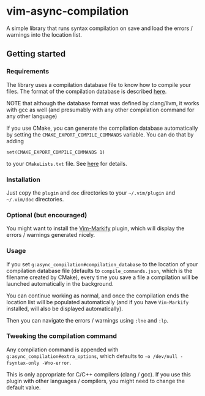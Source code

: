 # vim-async-compilation
A simple library that runs syntax compilation on save and load the errors /
warnings into the location list.

## Getting started
### Requirements
The library uses a compilation database file to know how to compile your files.
The format of the compilation database is described
<a href="https://clang.llvm.org/docs/JSONCompilationDatabase.html">here</a>.

NOTE that although the database format was defined by clang/llvm, it works with
gcc as well (and presumably with any other compilation command for any other
language)

If you use CMake, you can generate the compilation database automatically by setting the 
`CMAKE_EXPORT_COMPILE_COMMANDS` variable. You can do that by adding

    set(CMAKE_EXPORT_COMPILE_COMMANDS 1)

to your `CMakeLists.txt` file. See
<a href="https://cmake.org/cmake/help/latest/variable/CMAKE_EXPORT_COMPILE_COMMANDS.html">here</a>
for details.

### Installation
Just copy the `plugin` and `doc` directories to your `~/.vim/plugin`
and `~/.vim/doc` directories.

### Optional (but encouraged)
You might want to install the
<a href="https://github.com/dhruvasagar/vim-markify">Vim-Markify</a>
plugin, which will display the errors / warnings generated nicely.

### Usage
If you set `g:async_compilation#compilation_database` to the location of your
compilation database file (defaults to `compile_commands.json`, which is the
filename created by CMake), every time you save a file a compilation will be
launched automatically in the background.

You can continue working as normal, and once the compilation ends the location
list will be populated automatically (and if you have `Vim-Markify` installed,
will also be displayed automatically).

Then you can navigate the errors / warnings using `:lne` and `:lp`.

### Tweeking the compilation command

Any compilation command is appended with `g:async_compilation#extra_options`,
which defaults to `-o /dev/null -fsyntax-only -Wno-error`.

This is only appropriate for C/C++ compilers (clang / gcc). If you use this
plugin with other languages / compilers, you might need to change the default
value.
